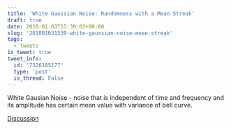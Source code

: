 ```yaml
---
title: 'White Gaussian Noise: Randomness with a Mean Streak'
draft: true
date: 2010-01-03T15:39:03+00:00
slug: '201001031539-white-gaussian-noise-mean-streak'
tags:
  - tweets
is_tweet: true
tweet_info:
  id: '7326185177'
  type: 'post'
  is_thread: False
---
```




White Gausian Noise - noise that is independent of time and frequency and its amplitude has certain mean value with variance of bell curve.

[Discussion](https://x.com/sytelus/status/7326185177)
